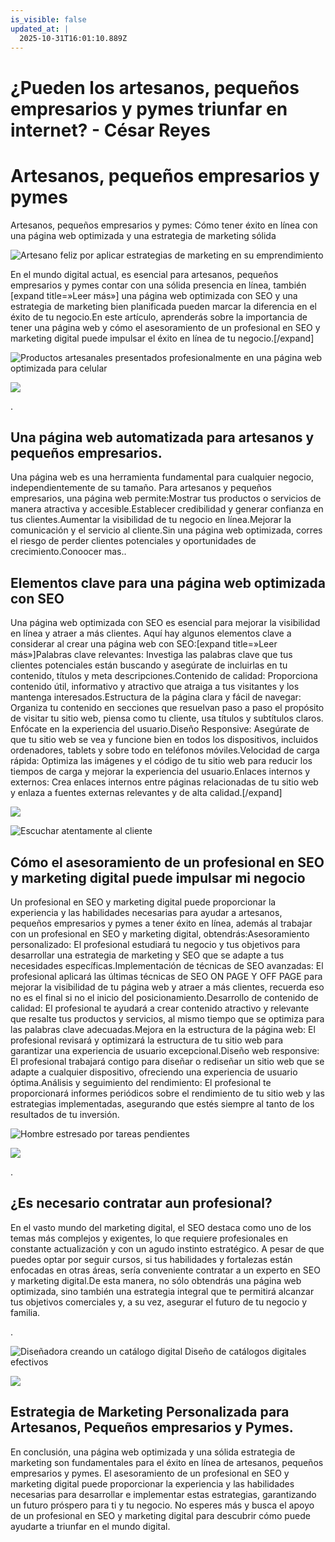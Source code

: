 ```yaml
---
is_visible: false
updated_at: |
  2025-10-31T16:01:10.889Z
---
```


# ¿Pueden los artesanos, pequeños empresarios y pymes triunfar en internet? - César Reyes
# Artesanos, pequeños empresarios y pymes
Artesanos, pequeños empresarios y pymes: Cómo tener éxito en línea con una página web optimizada y una estrategia de marketing sólida
![Artesano feliz por aplicar estrategias de marketing en su emprendimiento](https://cesarreyesjaramillo.com/wp-content/uploads/2023/05/Como-tener-exito-en-linea-con-una-pagina-web-optimizada-y-una-estrategia-de-marketing-solida.jpg)
En el mundo digital actual, es esencial para artesanos, pequeños empresarios y pymes contar con una sólida presencia en línea, también [expand title=»Leer más»] una página web optimizada con SEO y una estrategia de marketing bien planificada pueden marcar la diferencia en el éxito de tu negocio.En este artículo, aprenderás sobre la importancia de tener una página web y cómo el asesoramiento de un profesional en SEO y marketing digital puede impulsar el éxito en línea de tu negocio.[/expand]
![Productos artesanales presentados profesionalmente en una página web optimizada para celular](https://cesarreyesjaramillo.com/wp-content/uploads/2023/05/PRESENTA-TUS-PRODUCTOS.jpg)
![](https://cesarreyesjaramillo.com/wp-content/uploads/2023/01/frame-about-nikicivi-3.png)
.
## Una página web automatizada para artesanos y pequeños empresarios.
Una página web es una herramienta fundamental para cualquier negocio, independientemente de su tamaño. Para artesanos y pequeños empresarios, una página web permite:Mostrar tus productos o servicios de manera atractiva y accesible.Establecer credibilidad y generar confianza en tus clientes.Aumentar la visibilidad de tu negocio en línea.Mejorar la comunicación y el servicio al cliente.Sin una página web optimizada, corres el riesgo de perder clientes potenciales y oportunidades de crecimiento.Conoocer mas..
## Elementos clave para una página web optimizada con SEO
Una página web optimizada con SEO es esencial para mejorar la visibilidad en línea y atraer a más clientes. Aquí hay algunos elementos clave a considerar al crear una página web con SEO:[expand title=»Leer más»]Palabras clave relevantes: Investiga las palabras clave que tus clientes potenciales están buscando y asegúrate de incluirlas en tu contenido, títulos y meta descripciones.Contenido de calidad: Proporciona contenido útil, informativo y atractivo que atraiga a tus visitantes y los mantenga interesados.Estructura de la página clara y fácil de navegar: Organiza tu contenido en secciones que resuelvan paso a paso el propósito de visitar tu sitio web, piensa como tu cliente, usa títulos y subtítulos claros. Enfócate en la experiencia del usuario.Diseño Responsive: Asegúrate de que tu sitio web se vea y funcione bien en todos los dispositivos, incluidos ordenadores, tablets y sobre todo en teléfonos móviles.Velocidad de carga rápida: Optimiza las imágenes y el código de tu sitio web para reducir los tiempos de carga y mejorar la experiencia del usuario.Enlaces internos y externos: Crea enlaces internos entre páginas relacionadas de tu sitio web y enlaza a fuentes externas relevantes y de alta calidad.[/expand]
![](https://cesarreyesjaramillo.com/wp-content/uploads/2023/05/Estructura-de-una-pagina-web.jpg)
![Escuchar atentamente al cliente](https://cesarreyesjaramillo.com/wp-content/uploads/2023/05/Consultor-de-Negocios.jpg)
## Cómo el asesoramiento de un profesional en SEO y marketing digital puede impulsar mi negocio
Un profesional en SEO y marketing digital puede proporcionar la experiencia y las habilidades necesarias para ayudar a artesanos, pequeños empresarios y pymes a tener éxito en línea, además al trabajar con un profesional en SEO y marketing digital, obtendrás:Asesoramiento personalizado: El profesional estudiará tu negocio y tus objetivos para desarrollar una estrategia de marketing y SEO que se adapte a tus necesidades específicas.Implementación de técnicas de SEO avanzadas: El profesional aplicará las últimas técnicas de SEO ON PAGE Y OFF PAGE para mejorar la visibilidad de tu página web y atraer a más clientes, recuerda eso no es el final si no el inicio del posicionamiento.Desarrollo de contenido de calidad: El profesional te ayudará a crear contenido atractivo y relevante que resalte tus productos y servicios, al mismo tiempo que se optimiza para las palabras clave adecuadas.Mejora en la estructura de la página web: El profesional revisará y optimizará la estructura de tu sitio web para garantizar una experiencia de usuario excepcional.Diseño web responsive: El profesional trabajará contigo para diseñar o rediseñar un sitio web que se adapte a cualquier dispositivo, ofreciendo una experiencia de usuario óptima.Análisis y seguimiento del rendimiento: El profesional te proporcionará informes periódicos sobre el rendimiento de tu sitio web y las estrategias implementadas, asegurando que estés siempre al tanto de los resultados de tu inversión.
![Hombre estresado por tareas pendientes](https://cesarreyesjaramillo.com/wp-content/uploads/2023/04/Catalogos-Digitales-Economicos-2-1024x1024.jpg)
![](https://cesarreyesjaramillo.com/wp-content/uploads/2023/01/frame-about-nikicivi-3.png)
.
## ¿Es necesario contratar aun profesional?
En el vasto mundo del marketing digital, el SEO destaca como uno de los temas más complejos y exigentes, lo que requiere profesionales en constante actualización y con un agudo instinto estratégico. A pesar de que puedes optar por seguir cursos, si tus habilidades y fortalezas están enfocadas en otras áreas, sería conveniente contratar a un experto en SEO y marketing digital.De esta manera, no sólo obtendrás una página web optimizada, sino también una estrategia integral que te permitirá alcanzar tus objetivos comerciales y, a su vez, asegurar el futuro de tu negocio y familia.
.
![Diseñadora creando un catálogo digital Diseño de catálogos digitales efectivos](https://cesarreyesjaramillo.com/wp-content/uploads/2023/01/Diseno-sin-titulo-21-1024x1024.jpg)
![](https://cesarreyesjaramillo.com/wp-content/uploads/2023/01/frame-about-nikicivi-3.png)
## Estrategia de Marketing Personalizada para Artesanos, Pequeños empresarios y Pymes.
En conclusión, una página web optimizada y una sólida estrategia de marketing son fundamentales para el éxito en línea de artesanos, pequeños empresarios y pymes. El asesoramiento de un profesional en SEO y marketing digital puede proporcionar la experiencia y las habilidades necesarias para desarrollar e implementar estas estrategias, garantizando un futuro próspero para ti y tu negocio. No esperes más y busca el apoyo de un profesional en SEO y marketing digital para descubrir cómo puede ayudarte a triunfar en el mundo digital.